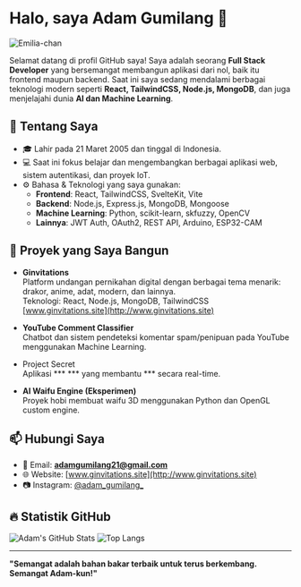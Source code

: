 # Halo, saya Adam Gumilang 👋

![Emilia-chan](https://ik.imagekit.io/goldiron/Emilia.jpeg)

Selamat datang di profil GitHub saya! Saya adalah seorang **Full Stack Developer** yang bersemangat membangun aplikasi dari nol, baik itu frontend maupun backend. Saat ini saya sedang mendalami berbagai teknologi modern seperti **React, TailwindCSS, Node.js, MongoDB**, dan juga menjelajahi dunia **AI dan Machine Learning**.

## 🚀 Tentang Saya

- 🎓 Lahir pada 21 Maret 2005 dan tinggal di Indonesia.
- 💻 Saat ini fokus belajar dan mengembangkan berbagai aplikasi web, sistem autentikasi, dan proyek IoT.
- ⚙️ Bahasa & Teknologi yang saya gunakan:
  - **Frontend**: React, TailwindCSS, SvelteKit, Vite
  - **Backend**: Node.js, Express.js, MongoDB, Mongoose
  - **Machine Learning**: Python, scikit-learn, skfuzzy, OpenCV
  - **Lainnya**: JWT Auth, OAuth2, REST API, Arduino, ESP32-CAM

## 💼 Proyek yang Saya Bangun

- **Ginvitations**  
  Platform undangan pernikahan digital dengan berbagai tema menarik: drakor, anime, adat, modern, dan lainnya.  
  Teknologi: React, Node.js, MongoDB, TailwindCSS
[www.ginvitations.site](http://www.ginvitations.site)

- **YouTube Comment Classifier**  
  Chatbot dan sistem pendeteksi komentar spam/penipuan pada YouTube menggunakan Machine Learning.

- Project Secret  
  Aplikasi *** *** yang membantu *** secara real-time.

- **AI Waifu Engine (Eksperimen)**  
  Proyek hobi membuat waifu 3D menggunakan Python dan OpenGL custom engine.

## 📫 Hubungi Saya

- 💌 Email: **adamgumilang21@gmail.com**
- 🌐 Website: [www.ginvitations.site](http://www.ginvitations.site)
- 📷 Instagram: [@adam_gumilang_](https://instagram.com/adam_gumilang_)

## 🔥 Statistik GitHub

![Adam's GitHub Stats](https://github-readme-stats.vercel.app/api?username=adam-gbyte&show_icons=true&theme=radical)
![Top Langs](https://github-readme-stats.vercel.app/api/top-langs/?username=adam-gbyte&layout=compact&theme=radical)

---

**"Semangat adalah bahan bakar terbaik untuk terus berkembang. Semangat Adam-kun!"**

